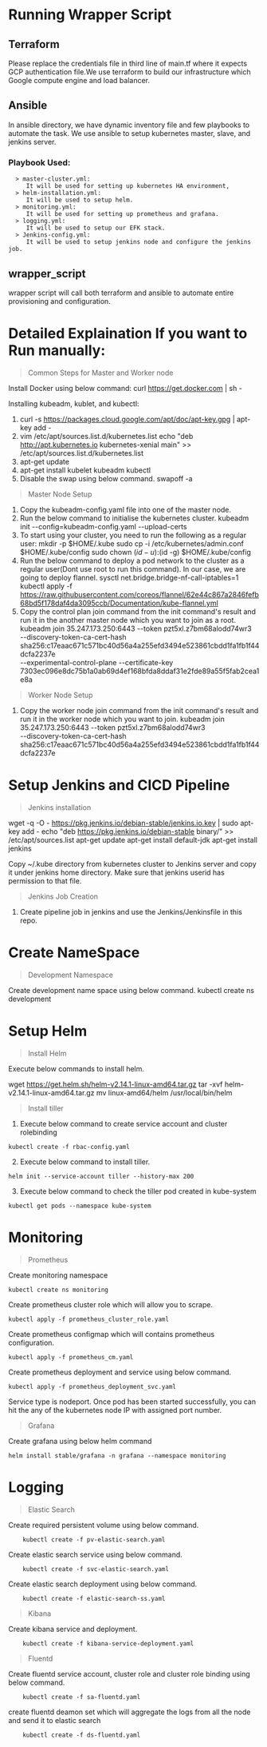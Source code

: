 
# Running Wrapper Script
## Terraform
   Please replace the credentials file in third line of main.tf where it expects GCP authentication file.We use terraform to build our infrastructure which Google compute engine and load balancer.

## Ansible
   In ansible directory, we have dynamic inventory file and few playbooks to automate the task.
   We use ansible to setup kubernetes master, slave, and jenkins server.

   ### Playbook Used:
      > master-cluster.yml:
         It will be used for setting up kubernetes HA environment,
      > helm-installation.yml:
         It will be used to setup helm.
      > monitoring.yml:
         It will be used for setting up prometheus and grafana.
      > logging.yml:
         It will be used to setup our EFK stack.
      > Jenkins-config.yml:
         It will be used to setup jenkins node and configure the jenkins job.

## wrapper_script
   wrapper script will call both terraform and ansible to automate entire provisioning and configuration.

# Detailed Explaination If you want to Run manually:
> Common Steps for Master and Worker node

   Install Docker using below command:
      curl https://get.docker.com | sh -

   Installing kubeadm, kublet, and kubectl:
   1) curl -s https://packages.cloud.google.com/apt/doc/apt-key.gpg | apt-key add -
   2) vim /etc/apt/sources.list.d/kubernetes.list
      echo "deb http://apt.kubernetes.io kubernetes-xenial main" >> /etc/apt/sources.list.d/kubernetes.list
   3) apt-get update
   4) apt-get install kubelet kubeadm kubectl
   5) Disable the swap using below command.
      swapoff -a

> Master Node Setup
   1) Copy the kubeadm-config.yaml file into one of the master node.
   2) Run the below command to initialise the kubernetes cluster.
      kubeadm init --config=kubeadm-config.yaml --upload-certs
   3) To start using your cluster, you need to run the following as a regular user:
      mkdir -p $HOME/.kube
      sudo cp -i /etc/kubernetes/admin.conf $HOME/.kube/config
      sudo chown $(id -u):$(id -g) $HOME/.kube/config
   4) Run the below command to deploy a pod network to the cluster as a regular user(Dont use root to run this command). In         our case, we are going to deploy flannel.
      sysctl net.bridge.bridge-nf-call-iptables=1
      kubectl apply -f                  https://raw.githubusercontent.com/coreos/flannel/62e44c867a2846fefb68bd5f178daf4da3095ccb/Documentation/kube-flannel.yml    
   5) Copy the control plan join command from the init command's result and run it in the another master node which you want to join as a root.
      kubeadm join 35.247.173.250:6443 --token pzt5xl.z7bm68alodd74wr3 \
    --discovery-token-ca-cert-hash sha256:c17eaac671c571bc40d56a4a255efd3494e523861cbdd1fa1fb1f44dcfa2237e \
    --experimental-control-plane --certificate-key 7303ec096e8dc75b1a0ab69d4ef168bfda8ddaf31e2fde89a55f5fab2cea1e8a

> Worker Node Setup
   1) Copy the worker node join command from the init command's result and run it in the worker node which you want to join.
      kubeadm join 35.247.173.250:6443 --token pzt5xl.z7bm68alodd74wr3 \
      --discovery-token-ca-cert-hash sha256:c17eaac671c571bc40d56a4a255efd3494e523861cbdd1fa1fb1f44dcfa2237e
    
# Setup Jenkins and CICD Pipeline

> Jenkins installation

  wget -q -O - https://pkg.jenkins.io/debian-stable/jenkins.io.key | sudo apt-key add -
  echo "deb https://pkg.jenkins.io/debian-stable binary/" >> /etc/apt/sources.list
  apt-get update
  apt-get install default-jdk
  apt-get install jenkins

  Copy ~/.kube directory from kubernetes cluster to Jenkins server and copy it under jenkins home directory.
  Make sure that jenkins userid has permission to that file.

> Jenkins Job Creation

  1) Create pipeline job in jenkins and use the Jenkins/Jenkinsfile in this repo.

# Create NameSpace

> Development Namespace

  Create development name space using below command.
  kubectl create ns development

# Setup Helm

> Install Helm

  Execute below commands to install helm.

  wget https://get.helm.sh/helm-v2.14.1-linux-amd64.tar.gz
  tar -xvf helm-v2.14.1-linux-amd64.tar.gz
  mv linux-amd64/helm /usr/local/bin/helm

> Install tiller

  1) Execute below command to create service account and cluster rolebinding

    kubectl create -f rbac-config.yaml
    
  2) Execute below command to install tiller.
  
    helm init --service-account tiller --history-max 200

  3) Execute below command to check the tiller pod created in kube-system
  
    kubectl get pods --namespace kube-system

# Monitoring 

> Prometheus

  Create monitoring namespace
  
    kubectl create ns monitoring

  Create prometheus cluster role which will allow you to scrape.
  
    kubectl apply -f prometheus_cluster_role.yaml

  Create prometheus configmap which will contains prometheus configuration.
  
    kubectl apply -f prometheus_cm.yaml

  Create prometheus deployment and service using below command.
  
    kubectl apply -f prometheus_deployment_svc.yaml

  Service type is nodeport.
  Once pod has been started successfully, you can hit the any of the kubernetes node IP with assigned port number.

> Grafana

  Create grafana using below helm command

    helm install stable/grafana -n grafana --namespace monitoring
  
# Logging

>  Elastic Search

   Create required persistent volume using below command.
        
        kubectl create -f pv-elastic-search.yaml
        
   Create elastic search service using below command. 
        
        kubectl create -f svc-elastic-search.yaml
    
   Create elastic search deployment using below command.
        
        kubectl create -f elastic-search-ss.yaml

> Kibana
        
   Create kibana service and deployment.
        
        kubectl create -f kibana-service-deployment.yaml
        
> Fluentd

   Create fluentd service account, cluster role and cluster role binding using below command.
        
        kubectl create -f sa-fluentd.yaml
        
   create fluentd deamon set which will aggregate the logs from all the node and send it to elastic search
        
        kubectl create -f ds-fluentd.yaml
